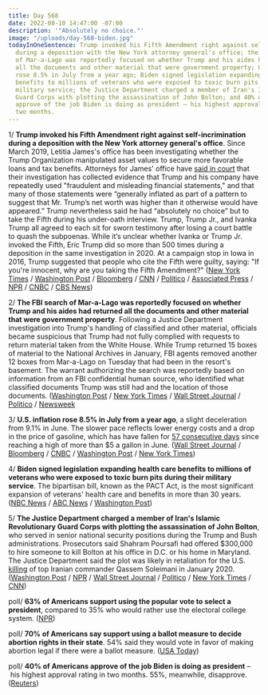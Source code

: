 ```yaml
---
title: Day 568
date: 2022-08-10 14:47:00 -07:00
description: '"Absolutely no choice."'
image: "/uploads/day-568-biden.jpg"
todayInOneSentence: Trump invoked his Fifth Amendment right against self-incrimination
  during a deposition with the New York attorney general's office; the FBI search
  of Mar-a-Lago was reportedly focused on whether Trump and his aides had returned
  all the documents and other material that were government property; U.S. inflation
  rose 8.5% in July from a year ago; Biden signed legislation expanding health care
  benefits to millions of veterans who were exposed to toxic burn pits during their
  military service; the Justice Department charged a member of Iran's Islamic Revolutionary
  Guard Corps with plotting the assassination of John Bolton; and 40% of Americans
  approve of the job Biden is doing as president – his highest approval rating in
  two months.
---
```


1/ **Trump invoked his Fifth Amendment right against self-incrimination during a deposition with the New York attorney general's office**. Since March 2019, Letitia James's office has been investigating whether the Trump Organization manipulated asset values to secure more favorable loans and tax benefits. Attorneys for James' office have [said in court](https://whatthefuckjusthappenedtoday.com/2022/01/19/day-365/#4-new-york-attorney-general-letitia) that their investigation has collected evidence that Trump and his company have repeatedly used "fraudulent and misleading financial statements," and that many of those statements were “generally inflated as part of a pattern to suggest that Mr. Trump’s net worth was higher than it otherwise would have appeared.” Trump nevertheless said he had “absolutely no choice” but to take the Fifth during his under-oath interview. Trump, Trump Jr., and Ivanka Trump all agreed to each sit for sworn testimony after losing a court battle to quash the subpoenas. While it’s unclear whether Ivanka or Trump Jr. invoked the Fifth, Eric Trump did so more than 500 times during a deposition in the same investigation in 2020. At a campaign stop in Iowa in 2016, Trump suggested that people who cite the Fifth were guilty, saying: "If you're innocent, why are you taking the Fifth Amendment?" ([New York Times](https://www.nytimes.com/live/2022/08/10/nyregion/trump-testimony-investigation-news/trump-declines-to-answer-questions-in-new-york-deposition-invoking-his-right-against-self-incrimination?smid=url-share) / [Washington Post](https://www.washingtonpost.com/national-security/2022/08/10/trump-deposition-letitia-james/) / [Bloomberg](https://www.bloomberg.com/news/articles/2022-08-10/trump-to-be-questioned-by-new-york-attorney-general-wednesday?srnd=premium&sref=MIBMEEoj) / [CNN](https://www.cnn.com/2022/08/10/politics/trump-deposition-ny-attorney-general/index.html) / [Politico](https://www.politico.com/news/2022/08/10/trump-to-be-deposed-by-new-york-attorney-general-on-wednesday-00050784) / [Associated Press](https://apnews.com/article/donald-trump-ny-investigation-testimony-a4e6264d44b194d24dfb916ffc7f51ca?taid=62f3c054dcbb3b0001b68f69) / [NPR](https://www.npr.org/2022/08/10/1116714746/trump-testimony-deposition-new-york) / [CNBC](https://www.cnbc.com/2022/08/10/trump-says-he-refused-to-answer-ny-attorney-generals-questions-in-probe-of-his-business.html) / [CBS News](https://www.cbsnews.com/news/trump-deposition-fifth-amendment-new-york-fraud-investigation/))

2/ **The FBI search of Mar-a-Lago was reportedly focused on whether Trump and his aides had returned all the documents and other material that were government property**. Following a Justice Department investigation into Trump's handling of classified and other material, officials became suspicious that Trump had not fully complied with requests to return material taken from the White House. While Trump returned 15 boxes of material to the National Archives in January, FBI agents removed another 12 boxes from Mar-a-Lago on Tuesday that had been in the resort's basement. The warrant authorizing the search was reportedly based on information from an FBI confidential human source, who identified what classified documents Trump was still had and the location of those documents. ([Washington Post](https://www.washingtonpost.com/national-security/2022/08/09/trump-fbi-search-mar-a-lago/) / [New York Times](https://www.nytimes.com/2022/08/09/us/politics/fbi-search-trump.html) / [Wall Street Journal](https://www.wsj.com/articles/fbi-search-of-trumps-florida-home-mar-a-lago-is-criticized-by-republicans-11660049490?mod=hp_lead_pos2) / [Politico](https://www.politico.com/news/2022/08/09/fbi-dozen-boxes-mar-a-lago-trump-lawyer-00050730) / [Newsweek](https://www.newsweek.com/exclusive-informer-told-fbi-what-docs-trump-was-hiding-where-1732283)

3/ **U.S. inflation rose 8.5% in July from a year ago**, a slight deceleration from 9.1% in June. The slower pace reflects lower energy costs and a drop in the price of gasoline, which has have fallen for [57 consecutive days](https://www.nytimes.com/2022/08/10/business/gas-prices-inflation.html) since reaching a high of more than $5 a gallon in June. ([Wall Street Journal](https://www.wsj.com/articles/us-inflation-july-2022-consumer-price-index-11660077986?mod=article_inline) / [Bloomberg](https://www.bloomberg.com/news/articles/2022-08-10/us-inflation-decelerates-more-than-forecast-on-gas-price-drop?srnd=premium&sref=MIBMEEoj) / [CNBC](https://www.cnbc.com/2022/08/10/consumer-prices-rose-8point5percent-in-july-less-than-expected-as-inflation-pressures-ease-a-bit.html) / [Washington Post](https://www.washingtonpost.com/business/2022/08/10/july-inflation-clip/) / [New York Times](https://www.nytimes.com/live/2022/08/10/business/inflation-cpi-report))

4/ **Biden signed legislation expanding health care benefits to millions of veterans who were exposed to toxic burn pits during their military service**. The bipartisan bill, known as the PACT Act, is the most significant expansion of veterans' health care and benefits in more than 30 years. ([NBC News](https://www.nbcnews.com/politics/white-house/biden-sign-bill-expanding-benefits-veterans-exposed-toxic-burn-pits-rcna42365) / [ABC News](https://abcnews.go.com/Politics/biden-signs-pact-act-expanding-streamlining-care-veterans/story?id=88192474) / [Washington Post](https://www.washingtonpost.com/politics/2022/08/10/biden-veterans-burn-pits/))

5/ **The Justice Department charged a member of Iran's Islamic Revolutionary Guard Corps with plotting the assassination of John Bolton**, who served in senior national security positions during the Trump and Bush administrations. Prosecutors said Shahram Poursafi had offered $300,000 to hire someone to kill Bolton at his office in D.C. or his home in Maryland. The Justice Department said the plot was likely in retaliation for the U.S. [killing](https://whatthefuckjusthappenedtoday.com/2020/01/05/day-1081/#1-trump-authorized-a-drone-strike-at) of top Iranian commander Qassem Soleimani in January 2020. ([Washington Post](https://www.washingtonpost.com/national-security/2022/08/10/bolton-iran-assassination-plot/) / [NPR](https://www.npr.org/2022/08/10/1116751323/iranian-charged-in-alleged-plot-to-kill-former-national-security-adviser-john-bo) / [Wall Street Journal](https://www.wsj.com/articles/iranian-national-sought-to-kill-john-bolton-u-s-says-11660143066) / [Politico](https://www.politico.com/news/2022/08/10/justice-department-iranian-operative-assassinate-bolton-00050817) / [New York Times](https://www.nytimes.com/2022/08/10/us/politics/iranian-john-bolton-assassination-charges.html) / [CNN](https://www.cnn.com/2022/08/10/politics/justice-department-charges-iranian-with-trying-to-assassinate-john-bolton/index.html))

poll/ **63% of Americans support using the popular vote to select a president**, compared to 35% who would rather use the electoral college system. ([NPR](https://www.npr.org/2022/08/10/1116688726/most-americans-support-using-the-popular-vote-to-decide-u-s-presidents-data-show))

poll/ **70% of Americans say support using a ballot measure to decide abortion rights in their state**. 54% said they would vote in favor of making abortion legal if there were a ballot measure. ([USA Today](https://www.usatoday.com/story/news/politics/2022/08/10/voters-abortion-rights-state-ballots-poll/10284741002/))

poll/ **40% of Americans approve of the job Biden is doing as president** – his highest approval rating in two months. 55%, meanwhile, disapprove. ([Reuters](https://www.reuters.com/world/us/biden-approval-rises-40-highest-two-months-reutersipsos-shows-2022-08-09/))
